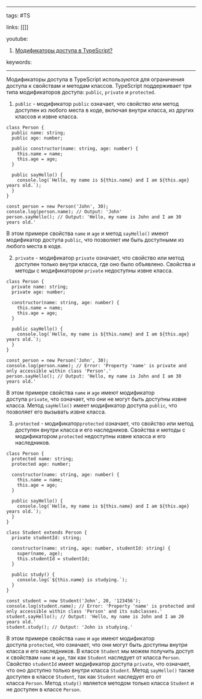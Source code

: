 ____

tags: #TS

links: [[]]

youtube: 
1. [Модификаторы доступа в TypeScript?](https://youtu.be/TOn-1RrowKE?t=749)

keywords:

_____

Модификаторы доступа в TypeScript используются для ограничения доступа к свойствам и методам классов. TypeScript поддерживает три типа модификаторов доступа: `public`, `private` и `protected`.

1.  `public` - модификатор `public` означает, что свойство или метод доступен из любого места в коде, включая внутри класса, из других классов и извне класса.

```
class Person {
  public name: string;
  public age: number;

  public constructor(name: string, age: number) {
    this.name = name;
    this.age = age;
  }

  public sayHello() {
    console.log(`Hello, my name is ${this.name} and I am ${this.age} years old.`);
  }
}

const person = new Person('John', 30);
console.log(person.name); // Output: 'John'
person.sayHello(); // Output: 'Hello, my name is John and I am 30 years old.'
```

В этом примере свойства `name` и `age` и метод `sayHello()` имеют модификатор доступа `public`, что позволяет им быть доступными из любого места в коде.

2.  `private` - модификатор `private` означает, что свойство или метод доступен только внутри класса, где оно было объявлено. Свойства и методы с модификатором `private` недоступны извне класса.

```
class Person {
  private name: string;
  private age: number;

  constructor(name: string, age: number) {
    this.name = name;
    this.age = age;
  }

  public sayHello() {
    console.log(`Hello, my name is ${this.name} and I am ${this.age} years old.`);
  }
}

const person = new Person('John', 30);
console.log(person.name); // Error: 'Property 'name' is private and only accessible within class 'Person'.'
person.sayHello(); // Output: 'Hello, my name is John and I am 30 years old.'
```

В этом примере свойства `name` и `age` имеют модификатор доступа `private`, что означает, что они не могут быть доступны извне класса. Метод `sayHello()` имеет модификатор доступа `public`, что позволяет его вызывать извне класса.

3.  `protected` - модификатор`protected` означает, что свойство или метод доступен внутри класса и его наследников. Свойства и методы с модификатором `protected` недоступны извне класса и его наследников.

```
class Person {
  protected name: string;
  protected age: number;

  constructor(name: string, age: number) {
    this.name = name;
    this.age = age;
  }

  public sayHello() {
    console.log(`Hello, my name is ${this.name} and I am ${this.age} years old.`);
  }
}

class Student extends Person {
  private studentId: string;

  constructor(name: string, age: number, studentId: string) {
    super(name, age);
    this.studentId = studentId;
  }

  public study() {
    console.log(`${this.name} is studying.`);
  }
}

const student = new Student('John', 20, '123456');
console.log(student.name); // Error: 'Property 'name' is protected and only accessible within class 'Person' and its subclasses.'
student.sayHello(); // Output: 'Hello, my name is John and I am 20 years old.'
student.study(); // Output: 'John is studying.'
```

В этом примере свойства `name` и `age` имеют модификатор доступа `protected`, что означает, что они могут быть доступны внутри класса и его наследников. В классе `Student` мы можем получить доступ к свойствам `name` и `age`, так как `Student` наследует от класса `Person`. Свойство `studentId` имеет модификатор доступа `private`, что означает, что оно доступно только внутри класса `Student`. Метод `sayHello()` также доступен в классе `Student`, так как `Student` наследует его от класса `Person`. Метод `study()` является методом только класса `Student` и не доступен в классе `Person`.
